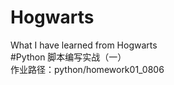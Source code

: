 # Hogwarts   
What I have learned from Hogwarts   
#Python 脚本编写实战（一）     
作业路径：python/homework01_0806     
